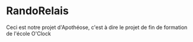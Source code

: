 # RandoRelais

Ceci est notre projet d'Apothéose, c'est à dire le projet de fin de formation de l'école O'Clock
